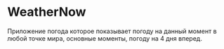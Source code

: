 # WeatherNow
Приложение погода которое показывает погоду на данный момент в любой точке мира, основные моменты, погоду на 4 дня вперед. 
